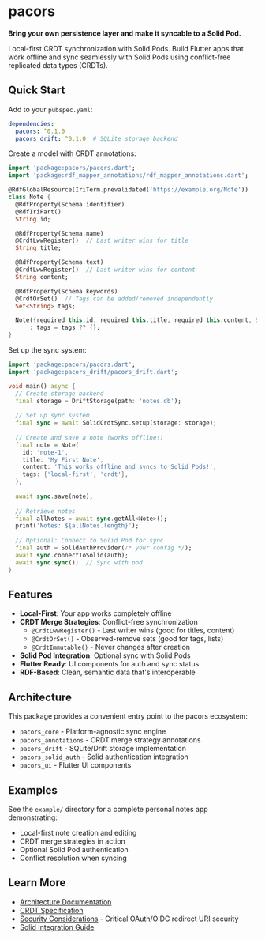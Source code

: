 # pacors

**Bring your own persistence layer and make it syncable to a Solid Pod.**

Local-first CRDT synchronization with Solid Pods. Build Flutter apps that work offline and sync seamlessly with Solid Pods using conflict-free replicated data types (CRDTs).

## Quick Start

Add to your `pubspec.yaml`:

```yaml
dependencies:
  pacors: ^0.1.0
  pacors_drift: ^0.1.0  # SQLite storage backend
```

Create a model with CRDT annotations:

```dart
import 'package:pacors/pacors.dart';
import 'package:rdf_mapper_annotations/rdf_mapper_annotations.dart';

@RdfGlobalResource(IriTerm.prevalidated('https://example.org/Note'))
class Note {
  @RdfProperty(Schema.identifier)
  @RdfIriPart()
  String id;

  @RdfProperty(Schema.name)
  @CrdtLwwRegister()  // Last writer wins for title
  String title;

  @RdfProperty(Schema.text)
  @CrdtLwwRegister()  // Last writer wins for content
  String content;

  @RdfProperty(Schema.keywords)
  @CrdtOrSet()  // Tags can be added/removed independently
  Set<String> tags;

  Note({required this.id, required this.title, required this.content, Set<String>? tags})
      : tags = tags ?? {};
}
```

Set up the sync system:

```dart
import 'package:pacors/pacors.dart';
import 'package:pacors_drift/pacors_drift.dart';

void main() async {
  // Create storage backend
  final storage = DriftStorage(path: 'notes.db');
  
  // Set up sync system
  final sync = await SolidCrdtSync.setup(storage: storage);
  
  // Create and save a note (works offline!)
  final note = Note(
    id: 'note-1',
    title: 'My First Note',
    content: 'This works offline and syncs to Solid Pods!',
    tags: {'local-first', 'crdt'},
  );
  
  await sync.save(note);
  
  // Retrieve notes
  final allNotes = await sync.getAll<Note>();
  print('Notes: ${allNotes.length}');
  
  // Optional: Connect to Solid Pod for sync
  final auth = SolidAuthProvider(/* your config */);
  await sync.connectToSolid(auth);
  await sync.sync();  // Sync with pod
}
```

## Features

- **Local-First**: Your app works completely offline
- **CRDT Merge Strategies**: Conflict-free synchronization
  - `@CrdtLwwRegister()` - Last writer wins (good for titles, content)
  - `@CrdtOrSet()` - Observed-remove sets (good for tags, lists)
  - `@CrdtImmutable()` - Never changes after creation
- **Solid Pod Integration**: Optional sync with Solid Pods
- **Flutter Ready**: UI components for auth and sync status
- **RDF-Based**: Clean, semantic data that's interoperable

## Architecture

This package provides a convenient entry point to the pacors ecosystem:

- `pacors_core` - Platform-agnostic sync engine
- `pacors_annotations` - CRDT merge strategy annotations  
- `pacors_drift` - SQLite/Drift storage implementation
- `pacors_solid_auth` - Solid authentication integration
- `pacors_ui` - Flutter UI components

## Examples

See the `example/` directory for a complete personal notes app demonstrating:
- Local-first note creation and editing
- CRDT merge strategies in action
- Optional Solid Pod authentication
- Conflict resolution when syncing

## Learn More

- [Architecture Documentation](https://github.com/your-org/pacors/blob/main/spec/docs/ARCHITECTURE.md)
- [CRDT Specification](https://github.com/your-org/pacors/blob/main/spec/CRDT_SPECIFICATION.md)
- [Security Considerations](https://github.com/your-org/pacors/blob/main/spec/docs/SECURITY.md) - Critical OAuth/OIDC redirect URI security
- [Solid Integration Guide](https://github.com/your-org/pacors/blob/main/docs/SOLID_INTEGRATION.md)